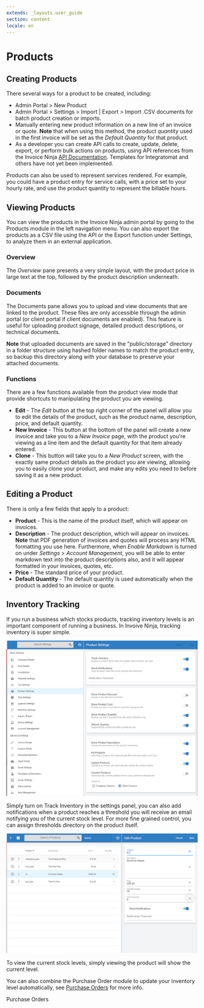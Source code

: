 ```yaml
---
extends: _layouts.user_guide 
section: content
locale: en
---
```


# Products

## Creating Products

There several ways for a product to be created, including:

* Admin Portal > New Product
* Admin Portal > Settings > Import | Export > Import .CSV documents for batch product creation or imports.
* Manually entering new product information on a new line of an invoice or quote.  **Note** that when using this method, the product *quantity* used in the first invoice will be set as the *Default Quantity* for that product.
* As a developer you can create API calls to create, update, delete, export, or perform bulk actions on products, using API references from the Invoice Ninja [API Documentation](https://api-docs.invoicing.co/).  Templates for Integratomat and others have not yet been implemented.

Products can also be used to represent services rendered.  For example, you could have a product entry for service calls, with a price set to your hourly rate, and use the product quantity to represent the billable hours.

## Viewing Products

You can view the products in the Invoice Ninja admin portal by going to the Products module in the left navigation menu. You can also export the products as a CSV file using the API or the Export function under Settings, to analyze them in an external application.

### Overview

The *Overview* pane presents a very simple layout, with the product price in large text at the top, followed by the product description underneath.  

### Documents

The Documents pane allows you to upload and view documents that are linked to the product. These files are only accessible through the admin portal (or client portal if client documents are enabled). This feature is useful for uploading product signage, detailed product descriptions, or technical documents.

**Note** that uploaded documents are saved in the "public/storage" directory in a folder structure using hashed folder names to match the product entry, so backup this directory along with your database to preserve your attached documents.

### Functions

There are a few functions available from the product view mode that provide shortcuts to manipulating the product you are viewing.

* **Edit** - The *Edit* button at the top right corner of the panel will allow you to edit the details of the product, such as the product name, description, price, and default quantity.  
* **New Invoice** - This button at the bottom of the panel will create a new invoice and take you to a *New Invoice* page, with the product you're viewing as a line item and the default quantity for that item already entered.
* **Clone** - This button will take you to a *New Product* screen, with the exactly same product details as the product you are viewing, allowing you to easily clone your product, and make any edits you need to before saving it as a new product.

## Editing a Product

There is only a few fields that apply to a product:

* **Product** - This is the name of the product itself, which will appear on invoices.
* **Description** - The product description, which will appear on invoices.  **Note** that PDF generation of invoices and quotes will process any HTML formatting you use here.  Furthermore, when *Enable Markdown* is turned on under *Settings* > *Account Management*, you will be able to enter markdown text into the product descriptions also, and it will appear formatted in your invoices, quotes, etc.
* **Price** - The standard price of your product.
* **Default Quantity** - The default quantity is used automatically when the product is added to an invoice or quote.

## Inventory Tracking

If you run a business which stocks products, tracking inventory levels is an important component of running a business. In Invoive Ninja, tracking inventory is super simple.

![alt text](/assets/images/products/track_inventory_settings.png "Inventory Tracking")

Simply turn on Track Inventory in the settings panel, you can also add notifications when a product reaches a threshold you will receive an email notifying you of the current stock level. For more fine grained control, you can assign thresholds directory on the product itself.

![alt text](/assets/images/products/inventory_tracking_product.png "Product overview")

To view the current stock levels, simply viewing the product will show the current level.

You can also combine the Purchase Order module to update your inventory level automatically, see <a href="/docs/purchase_order"> Purchase Orders</a> for more info.

<x-next url=/en/purchase_orders>Purchase Orders</x-next>